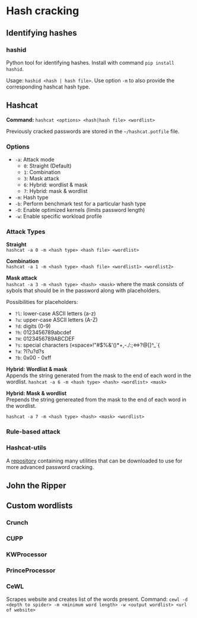 # Hash cracking

## Identifying hashes
### hashid
Python tool for identifying hashes.
Install with command ```pip install hashid```.

Usage: ```hashid <hash | hash file>```. Use option ```-m``` to also provide the corresponding hashcat hash type.

## Hashcat
__Command:__ ```hashcat <options> <hash|hash file> <wordlist>```

Previously cracked passwords are stored in the ```~/hashcat.potfile``` file.

### Options
- ```-a```: Attack mode
    - ```0```: Straight (Default)
    - ```1```: Combination
    - ```3```: Mask attack
    - ```6```: Hybrid: wordlist & mask
    - ```7```: Hybrid: mask & wordlist
- ```-m```: Hash type
- ```-b```: Perform benchmark test for a particular hash type
- ```-O```:  Enable optimized kernels (limits password length)
- ```-w```: Enable specific workload profile

### Attack Types
__Straight__   
```hashcat -a 0 -m <hash type> <hash file> <wordlist>```

__Combination__   
```hashcat -a 1 -m <hash type> <hash file> <wordlist1> <wordlist2>```

__Mask attack__  
```hashcat -a 3 -m <hash type> <hash> <mask>``` where the mask consists of sybols that should be in the password along with placeholders.

Possibilities for placeholders:
- ```?l```: lower-case ASCII letters (a-z)
- ```?u```: upper-case ASCII letters (A-Z)
- ```?d```: digits (0-9)
- ```?h```: 0123456789abcdef
- ```?H```: 0123456789ABCDEF
- ```?s```: special characters («space»!"#$%&'()*+,-./:;<=>?@[]^_`{
- ```?a```: ?l?u?d?s
- ```?b```: 0x00 - 0xff

__Hybrid: Wordlist & mask__  
Appends the string generated from the mask to the end of each word in the wordlist.
```hashcat -a 6 -m <hash type> <hash> <wordlist> <mask>```

__Hybrid: Mask & wordlist__  
Prepends the string genereated from the mask to the end of each word in the wordlist.

```hashcat -a 7 -m <hash type> <hash> <mask> <wordlist>```

### Rule-based attack

### Hashcat-utils
A [repository](https://github.com/hashcat/hashcat-utils) containing many utilities that can be downloaded to use for more advanced password cracking.

## John the Ripper

## Custom wordlists
### Crunch

### CUPP

### KWProcessor

### PrinceProcessor

### CeWL
Scrapes website and creates list of the words present. Command: ```cewl -d <depth to spider> -m <minimum word length> -w <output wordlist> <url of website>```
